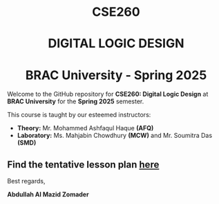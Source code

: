 # <h1 align="center">CSE260</h1>  
## <h1 align="center">DIGITAL LOGIC DESIGN</h1>  
# <h1 align="center">BRAC University - Spring 2025</h1>  

Welcome to the GitHub repository for **CSE260: Digital Logic Design** at **BRAC University** for the **Spring 2025** semester.  

This course is taught by our esteemed instructors:  
- **Theory:** Mr. Mohammed Ashfaqul Haque **(AFQ)**  
- **Laboratory:** Ms. Mahjabin Chowdhury **(MCW)** and Mr. Soumitra Das **(SMD)**  

## Find the tentative lesson plan [here](https://docs.google.com/spreadsheets/d/e/2PACX-1vRMENPp2LcnOqHbaYz5HLnJhv-G6fteT7POC7gqQf8KYmxwsRMYlprHz35nzR43IesZoitgqCOcFKjZ/pubhtml)
Best regards,

**Abdullah Al Mazid Zomader**  
